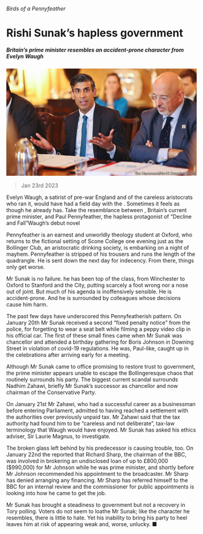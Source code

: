 ###### Birds of a Pennyfeather

# Rishi Sunak’s hapless government 

##### Britain’s prime minister resembles an accident-prone character from Evelyn Waugh 

![image](images/20230128_BRP001.jpg) 

> Jan 23rd 2023 

Evelyn Waugh, a satirist of pre-war England and of the careless aristocrats who ran it, would have had a field day with the . Sometimes it feels as though he already has. Take the resemblance between , Britain’s current prime minister, and Paul Pennyfeather, the hapless protagonist of “Decline and Fall”Waugh’s debut novel

Pennyfeather is an earnest and unworldly theology student at Oxford, who returns to the fictional setting of Scone College one evening just as the Bollinger Club, an aristocratic drinking society, is embarking on a night of mayhem. Pennyfeather is stripped of his trousers and runs the length of the quadrangle. He is sent down the next day for indecency. From there, things only get worse. 

Mr Sunak is no failure.  he has been top of the class, from Winchester to Oxford to Stanford and the City, putting scarcely a foot wrong nor a nose out of joint. But much of his agenda is inoffensively sensible. He is accident-prone. And he is surrounded by colleagues whose decisions cause him harm. 

The past few days have underscored this Pennyfeatherish pattern. On January 20th Mr Sunak received a second “fixed penalty notice” from the police, for forgetting to wear a seat belt while filming a peppy video clip in his official car. The first of these small fines came when Mr Sunak was chancellor and attended a birthday gathering for Boris Johnson in Downing Street in violation of covid-19 regulations. He was, Paul-like, caught up in the celebrations after arriving early for a meeting. 

Although Mr Sunak came to office promising to restore trust to government, the prime minister appears unable to escape the Bollingeresque chaos that routinely surrounds his party. The biggest current scandal surrounds Nadhim Zahawi, briefly Mr Sunak’s successor as chancellor and now chairman of the Conservative Party. 

On January 21st Mr Zahawi, who had a successful career as a businessman before entering Parliament, admitted to having reached a settlement with the authorities over previously unpaid tax. Mr Zahawi said that the tax authority had found him to be “careless and not deliberate”, tax-law terminology that Waugh would have enjoyed. Mr Sunak has asked his ethics adviser, Sir Laurie Magnus, to investigate. 

The broken glass left behind by his predecessor is causing trouble, too. On January 22nd the reported that Richard Sharp, the chairman of the BBC, was involved in brokering an undisclosed loan of up to £800,000 ($990,000) for Mr Johnson while he was prime minister, and shortly before Mr Johnson recommended his appointment to the broadcaster. Mr Sharp has denied arranging any financing. Mr Sharp has referred himself to the BBC for an internal review and the commissioner for public appointments is looking into how he came to get the job. 

Mr Sunak has brought a steadiness to government but not a recovery in Tory polling. Voters do not seem to loathe Mr Sunak; like the character he resembles, there is little to hate. Yet his inability to bring his party to heel leaves him at risk of appearing weak and, worse, unlucky. ■


